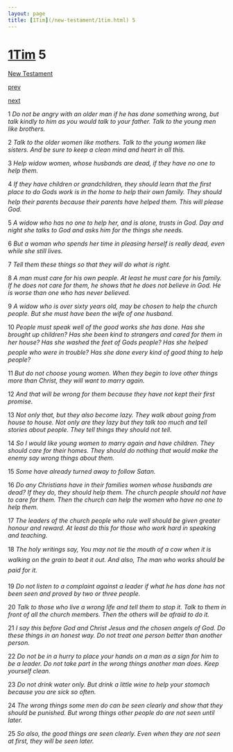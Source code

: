 ```yaml
---
layout: page
title: [1Tim](/new-testament/1tim.html) 5
---
```


# [1Tim](/new-testament/1tim.html) 5

[New Testament](/new-testament.html)


[prev](/new-testament/1tim/1tim-4.html)


[next](/new-testament/1tim/1tim-6.html)

1 _Do not be angry with an older man if he has done something wrong, but talk kindly to him as you would talk to your father. Talk to the young men like brothers._

2 _Talk to the older women like mothers. Talk to the young women like sisters. And be sure to keep a clean mind and heart in all this._

3 _Help widow women, whose husbands are dead, if they have no one to help them._

4 _If they have children or grandchildren, they should learn that the first place to do Gods work is in the home to help their own family. They should help their parents because their parents have helped them. This will please God._

5 _A widow who has no one to help her, and is alone, trusts in God. Day and night she talks to God and asks him for the things she needs._

6 _But a woman who spends her time in pleasing herself is really dead, even while she still lives._

7 _Tell them these things so that they will do what is right._

8 _A man must care for his own people. At least he must care for his family. If he does not care for them, he shows that he does not believe in God. He is worse than one who has never believed._

9 _A widow who is over sixty years old, may be chosen to help the church people. But she must have been the wife of one husband._

10 _People must speak well of the good works she has done. Has she brought up children?  Has she been kind to strangers and cared for them in her house? Has she washed the feet of Gods people? Has she helped people who were in trouble? Has she done every kind of good thing to help people?_

11 _But do not choose young women. When they begin to love other things more than Christ,  they will want to marry again._

12 _And that will be wrong for them because they have not kept their first promise._

13 _Not only that, but they also become lazy. They walk about going from house to house.  Not only are they lazy but they talk too much and tell stories about people. They tell things they should not tell._

14 _So I would like young women to marry again and have children. They should care for their homes. They should do nothing that would make the enemy say wrong things about them._

15 _Some have already turned away to follow Satan._

16 _Do any Christians have in their families women whose husbands are dead? If they do,  they should help them. The church people should not have to care for them. Then the church can help the women who have no one to help them._

17 _The leaders of the church people who rule well should be given greater honour and reward. At least do this for those who work hard in speaking and teaching._

18 _The holy writings say, You may not tie the mouth of a cow when it is walking on the grain to beat it out. And also, The man who works should be paid for it._

19 _Do not listen to a complaint against a leader if what he has done has not been seen and proved by two or three people._

20 _Talk to those who live a wrong life and tell them to stop it. Talk to them in front of all the church members. Then the others will be afraid to do it._

21 _I say this before God and Christ Jesus and the chosen angels of God. Do these things in an honest way. Do not treat one person better than another person._

22 _Do not be in a hurry to place your hands on a man as a sign for him to be a leader. Do not take part in the wrong things another man does. Keep yourself clean._

23 _Do not drink water only. But drink a little wine to help your stomach because you are sick so often._

24 _The wrong things some men do can be seen clearly and show that they should be punished. But wrong things other people do are not seen until later._

25 _So also, the good things are seen clearly. Even when they are not seen at first, they will be seen later._

